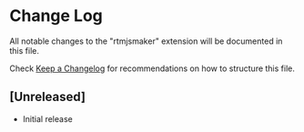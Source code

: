 # Change Log

All notable changes to the "rtmjsmaker" extension will be documented in this file.

Check [Keep a Changelog](http://keepachangelog.com/) for recommendations on how to structure this file.

## [Unreleased]

- Initial release